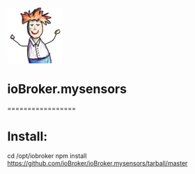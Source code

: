 ![Logo](admin/mysensors.png)
# ioBroker.mysensors
=================

# Install:

cd /opt/iobroker
npm install https://github.com/ioBroker/ioBroker.mysensors/tarball/master